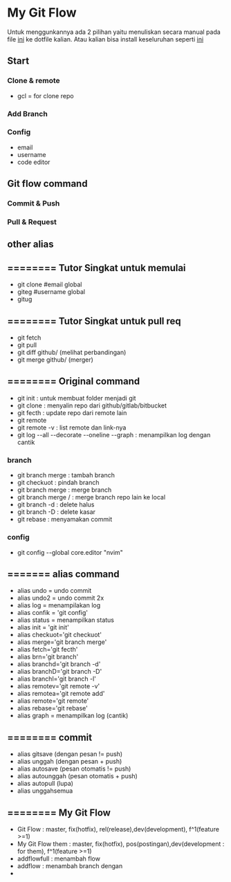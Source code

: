 # My Git Flow 

Untuk menggunkannya ada 2 pilihan yaitu menuliskan secara manual pada file [ini](https://github.com/alifmuryp/config/tree/master/bash/alias/app/git) ke dotfile kalian. Atau kalian bisa install keseluruhan seperti [ini](https://github.com/alifmuryp/config/blob/master/bash/alias/README.md) 

## Start
### Clone & remote
- gcl = for clone repo
### Add Branch
### Config
- email
- username
- code editor

## Git flow command
### Commit & Push
### Pull & Request

## other alias
## ======== Tutor Singkat untuk memulai
- git clone <url>
#email global
- giteg
#username global
- gitug

## ======== Tutor Singkat untuk pull req
- git fetch <nama remote> <nama cabang>
- git pull <nama remote> <nama cabang>
- git diff <branch1> github/<branch2> (melihat perbandingan)
- git merge  <branch-sekarang> github/<branch-yang-dipull> (merger)

## ======== Original command
- git init : untuk membuat folder menjadi git 
- git clone : menyalin repo dari github/gitlab/bitbucket
- git fecth <remote> : update repo dari remote lain
- git remote <nameRemote> <url>
- git remote -v : list remote dan link-nya
- git log --all --decorate --oneline --graph : menampilkan log dengan cantik
### branch
- git branch merge <branchName> : tambah branch
- git checkuot <branch> : pindah branch
- git branch merge <branch> : merge branch
- git branch merge <remote>/<branch> : merge branch repo lain ke local
- git branch -d <branch> : delete halus
- git branch -D <branch> : delete kasar
- git rebase <branch> : menyamakan commit
### config
- git config --global core.editor "nvim"

## ======= alias command
- alias undo = undo commit
- alias undo2 = undo commit 2x
- alias log = menampilakan log
- alias confik = 'git config'
- alias status = menampilkan status
- alias init = 'git init'
- alias checkuot='git checkuot'
- alias merge='git branch merge'
- alias fetch='git fecth'
- alias brn='git branch'
- alias branchd='git branch -d'
- alias branchD='git branch -D'
- alias branchl='git branch -l'
- alias remotev='git remote -v'
- alias remotea='git remote add'
- alias remote='git remote'
- alias rebase='git rebase'
- alias graph = menampilkan log (cantik)

## ======== commit
- alias gitsave (dengan pesan != push)
- alias unggah (dengan pesan + push)
- alias autosave (pesan otomatis != push)
- alias autounggah (pesan otomatis + push)
- alias autopull (lupa)
- alias unggahsemua

## ======== My Git Flow
- Git Flow : master, fix(hotfix), rel(release),dev(development), f^1(feature >=1)
- My Git Flow them : master, fix(hotfix), pos(postingan),dev(development : for them), f^1(feature >=1)
- addflowfull : menambah flow 
- addflow : menambah branch dengan 
- 

